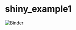 # shiny_example1

[![Binder](https://mybinder.org/badge_logo.svg)](https://mybinder.org/v2/gh/patelruhi/shiny_example1/HEAD?urlpath=rstudio)
